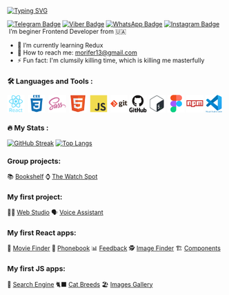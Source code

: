 [![Typing SVG](https://readme-typing-svg.herokuapp.com?font=Bad+Script&pause=1000&multiline=true&width=436&height=60&lines=Hello!+My+name+is+Gennadii+Laktionov+%F0%9F%91%A8%E2%80%8D%F0%9F%92%BB;And+I+welcome+you+to+my+page+%E2%9C%8C)](https://git.io/typing-svg)
<div id="badges">
  <a href="https://t.me/morifer13"><img src="https://img.shields.io/badge/Telegram-blue?style=for-the-badge&logo=telegram&logoColor=white" alt="Telegram Badge"/></a>
  <a href="https://vb.me/letsChatOnViber"><img src="https://img.shields.io/badge/Viber-blueviolet?style=for-the-badge&logo=viber&logoColor=white" alt="Viber Badge"/></a>
  <a href="https://wa.me/qr/GILNVEA45WWKE1"><img src="https://img.shields.io/badge/WhatsApp-limegreen?style=for-the-badge&logo=whatsapp&logoColor=white" alt="WhatsApp Badge"/></a>
  <a href="https://www.instagram.com/aratama79/?utm_source=qr&igshid=YzU1NGVlODEzOA%3D%3D"><img src="https://img.shields.io/badge/Instagram-mediumvioletred?style=for-the-badge&logo=instagram&logoColor=white" alt="Instagram Badge"/></a>
</div>
<img src="https://komarev.com/ghpvc/?username=Morifer79&style=for-the-badge&color=yellow" alt=""/>
I’m beginer Frontend Developer from 🇺🇦

- 🌱 I’m currently learning Redux
- 📧 How to reach me: morifer13@gmail.com
- ⚡ Fun fact: I'm clumsily killing time, which is killing me masterfully

### :hammer_and_wrench: Languages and Tools :
<div>
  <img src="https://github.com/devicons/devicon/blob/master/icons/react/react-original-wordmark.svg" title="React" alt="React" width="40" height="40"/>&nbsp;
  <img src="https://github.com/devicons/devicon/blob/master/icons/css3/css3-plain-wordmark.svg"  title="CSS3" alt="CSS" width="40" height="40"/>&nbsp;
  <img src="https://github.com/devicons/devicon/blob/master/icons/sass/sass-original.svg"  title="SASS" alt="SASS" width="40" height="40"/>&nbsp;
  <img src="https://github.com/devicons/devicon/blob/master/icons/html5/html5-original.svg" title="HTML5" alt="HTML" width="40" height="40"/>&nbsp;
  <img src="https://github.com/devicons/devicon/blob/master/icons/javascript/javascript-original.svg" title="JavaScript" alt="JavaScript" width="40" height="40"/>&nbsp;
  <img src="https://github.com/devicons/devicon/blob/master/icons/git/git-original-wordmark.svg" title="Git" **alt="Git" width="40" height="40"/>
  <img src="https://github.com/devicons/devicon/blob/master/icons/github/github-original-wordmark.svg" title="Github" **alt="Github" width="40" height="40"/>
  <img src="https://github.com/devicons/devicon/blob/master/icons/bash/bash-original.svg" title="Bash" **alt="Bash" width="40" height="40"/>
  <img src="https://github.com/devicons/devicon/blob/master/icons/figma/figma-original.svg" title="Figma" **alt="Figma" width="40" height="40"/>
  <img src="https://github.com/devicons/devicon/blob/master/icons/npm/npm-original-wordmark.svg" title="Npm" **alt="Npm" width="40" height="40"/>
  <img src="https://github.com/devicons/devicon/blob/master/icons/vscode/vscode-original-wordmark.svg" title="VSCode" **alt="VSCode" width="40" height="40"/>
</div>

### :fire: My Stats :
[![GitHub Streak](http://github-readme-streak-stats.herokuapp.com?user=Morifer79&theme=dark&background=000000)](https://git.io/streak-stats)
[![Top Langs](https://github-readme-stats.vercel.app/api/top-langs/?username=Morifer79&layout=compact&theme=vision-friendly-dark)](https://github.com/anuraghazra/github-readme-stats)

### Group projects:
📚 [Bookshelf](https://morifer79.github.io/code-jedi-project-02/)
⌚ [The Watch Spot](https://djuliia.github.io/project-group-6/)

### My first project:
👨‍💻 [Web Studio](https://morifer79.github.io/goit-markup-hw-07/)
🗣️ [Voice Assistant](https://morifer79.github.io/maviAI/)

### My first React apps:
🎥 [Movie Finder](https://morifer79.github.io/goit-react-hw-05-movies/)
📖 [Phonebook](https://morifer79.github.io/goit-react-hw-04-phonebook/)
📊 [Feedback](https://morifer79.github.io/goit-react-hw-04-feedback/)
🕵️ [Image Finder](https://morifer79.github.io/goit-react-hw-04-images/)
🏗️ [Components](https://github.com/Morifer79/goit-react-hw-01-components)

### My first JS apps:
🔎 [Search Engine](https://morifer79.github.io/goit-js-hw-11/)
🐈‍⬛ [Cat Breeds](https://morifer79.github.io/goit-js-hw-10/)
🏖️ [Images Gallery](https://morifer79.github.io/goit-js-hw-08/01-gallery.html)
